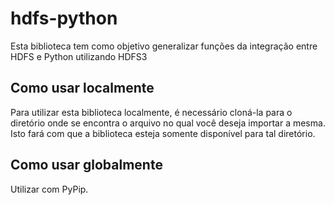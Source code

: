 # hdfs-python
Esta biblioteca tem como objetivo generalizar funções da integração entre HDFS e Python utilizando HDFS3


## Como usar localmente

Para utilizar esta biblioteca localmente, é necessário cloná-la para o diretório onde se encontra o arquivo no qual você deseja importar a mesma. Isto fará com que a biblioteca esteja somente disponível para tal diretório. 

## Como usar globalmente

Utilizar com PyPip.
